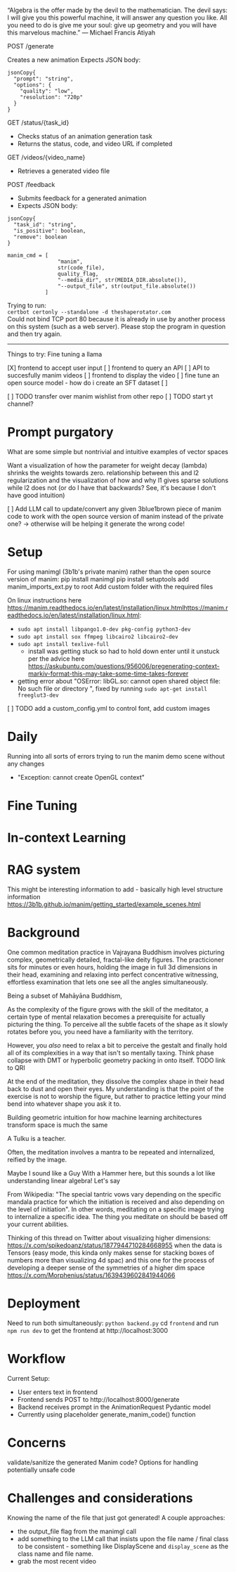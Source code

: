 “Algebra is the offer made by the devil to the mathematician. The devil says: I will give you this powerful machine, it will answer any question you like. All you need to do is give me your soul: give up geometry and you will have this marvelous machine.”
― Michael Francis Atiyah

POST /generate

Creates a new animation
Expects JSON body:
```
jsonCopy{
  "prompt": "string",
  "options": {
    "quality": "low",
    "resolution": "720p"
  }
}
```

GET /status/{task_id}
- Checks status of an animation generation task
- Returns the status, code, and video URL if completed


GET /videos/{video_name}
- Retrieves a generated video file


POST /feedback
- Submits feedback for a generated animation
- Expects JSON body:

```
jsonCopy{
  "task_id": "string",
  "is_positive": boolean,
  "remove": boolean
}
```


```
manim_cmd = [
                "manim",
                str(code_file),
                quality_flag,
                "--media_dir", str(MEDIA_DIR.absolute()),
                "--output_file", str(output_file.absolute())
            ]
```

Trying to run:  
`certbot certonly --standalone -d theshaperotator.com`  
Could not bind TCP port 80 because it is already in use by another process on
this system (such as a web server). Please stop the program in question and then
try again.

--- 

Things to try:
Fine tuning a llama


[X] frontend to accept user input
[ ] frontend to query an API
[ ] API to succesfully manim videos 
[ ] frontend to display the video
[ ] fine tune an open source model - how do i create an SFT dataset
[ ]



[ ] TODO transfer over manim wishlist from other repo
[ ] TODO start yt channel?

# Prompt purgatory
What are some simple but nontrivial and intuitive examples of vector spaces


Want a visualization of how the parameter for weight decay (lambda) shrinks the weights towards zero. relationship between this and l2 regularization and the visualization of how and why l1 gives sparse solutions while l2 does not (or do I have that backwards? See, it's because I don't have good intuition)

[ ] Add LLM call to update/convert any given 3blue1brown piece of manim code to work with the open source version of manim instead of the private one?
-> otherwise will be helping it generate the wrong code!

# Setup
For using manimgl (3b1b's private manim) rather than the open source version of manim:
pip install manimgl
pip install setuptools
add manim_imports_ext.py to root
Add custom folder with the required files

On linux instructions here https://manim.readthedocs.io/en/latest/installation/linux.htmlhttps://manim.readthedocs.io/en/latest/installation/linux.html:
- `sudo apt install libpango1.0-dev pkg-config python3-dev`  
- `sudo apt install sox ffmpeg libcairo2 libcairo2-dev`  
- `sudo apt install texlive-full`  
    - install was getting stuck so had to hold down enter until it unstuck per the advice here https://askubuntu.com/questions/956006/pregenerating-context-markiv-format-this-may-take-some-time-takes-forever
- getting error about "OSError: libGL.so: cannot open shared object file: No such file or directory
", fixed by running `sudo apt-get install freeglut3-dev`  

[ ] TODO add a custom_config.yml to control font, add custom images

# Daily
Running into all sorts of errors trying to run the manim demo scene without any changes 
- "Exception: cannot create OpenGL context"

# Fine Tuning

# In-context Learning

# RAG system
This might be interesting information to add - basically high level structure information https://3b1b.github.io/manim/getting_started/example_scenes.html


# Background
One common meditation practice in Vajrayana Buddhism involves picturing complex, geometrically detailed, fractal-like deity figures. The practicioner sits for minutes or even hours, holding the image in full 3d dimensions in their head, examining and relaxing into perfect concentrative witnessing, effortless examination that lets one see all the angles simultaneously. 

Being a subset of Mahāyāna Buddhism,

As the complexity of the figure grows with the skill of the meditator, a certain type of mental relaxation becomes a prerequisite for actually picturing the thing. To perceive all the subtle facets of the shape as it slowly rotates before you, you need have a familiarity with the territory. 

However, you *also* need to relax a bit to perceive the gestalt and finally hold all of its complexities in a way that isn't so mentally taxing. Think phase collapse with DMT or hyperbolic geometry packing in onto itself. TODO link to QRI

At the end of the meditation, they dissolve the complex shape in their head back to dust and open their eyes. My understanding is that the point of the exercise is not to worship the figure, but rather to practice letting your mind bend into whatever shape you ask it to.

Building geometric intuition for how machine learning architectures transform space is much the same

A Tulku is a teacher. 

Often, the meditation involves a mantra to be repeated and internalized, reified by the image.

Maybe I sound like a Guy With a Hammer here, but this sounds a lot like understanding linear algebra! Let's say  


From Wikipedia: "The special tantric vows vary depending on the specific mandala practice for which the initiation is received and also depending on the level of initiation". In other words, meditating on a specific image trying to internalize a specific idea. The thing you meditate on should be based off your current abilities. 

Thinking of this thread on Twitter about visualizing higher dimensions: https://x.com/spikedoanz/status/1877944710284668955 when the data is Tensors (easy mode, this kinda only makes sense for stacking boxes of numbers more than visualizing 4d spac)
and this one for the process of developing a deeper sense of the symmetries of a higher dim space https://x.com/Morphenius/status/1639439602841944066 

# Deployment
Need to run both simultaneously:
`python backend.py` 
cd `frontend` and run `npm run dev` to get the frontend at http://localhost:3000

# Workflow
Current Setup:
- User enters text in frontend
- Frontend sends POST to http://localhost:8000/generate
- Backend receives prompt in the AnimationRequest Pydantic model
- Currently using placeholder generate_manim_code() function

# Concerns
validate/sanitize the generated Manim code?
Options for handling potentially unsafe code

# Challenges and considerations
Knowing the name of the file that just got generated! A couple approaches:
- the output_file flag from the manimgl call
- add something to the LLM call that insists upon the file name / final class to be consistent - something like DisplayScene and `display_scene` as the class name and file name. 
- grab the most recent video